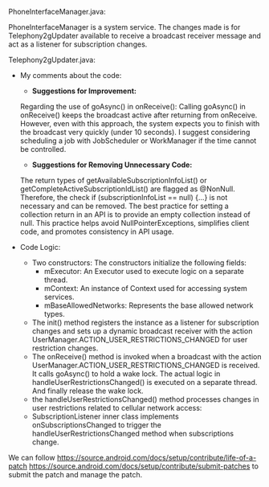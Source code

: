 PhoneInterfaceManager.java:

PhoneInterfaceManager is a system service. The changes made is for  Telephony2gUpdater available to receive a broadcast receiver message and act as a listener for subscription changes.

Telephony2gUpdater.java:
  - My comments about the code:
     - **Suggestions for Improvement:**
       
     Regarding the use of goAsync() in onReceive(): Calling goAsync() in onReceive() keeps the broadcast active after returning from onReceive. However, even with this approach, the system expects you to finish with the broadcast very quickly (under 10 seconds). I suggest considering scheduling a job with JobScheduler or WorkManager if the time cannot be controlled.

    - **Suggestions for Removing Unnecessary Code:**
      
    The return types of getAvailableSubscriptionInfoList() or getCompleteActiveSubscriptionIdList() are flagged as @NonNull. Therefore, the check if (subscriptionInfoList == null) {...} is not necessary and can be removed. The best practice for setting a collection return in an API is to provide an empty collection instead of null. This practice helps avoid NullPointerExceptions, simplifies client code, and promotes consistency in API usage.

 - Code Logic: 
   - Two constructors:  The constructors initialize the following fields:
      - mExecutor: An Executor used to execute logic on a separate thread.
      - mContext: An instance of Context used for accessing system services.
      - mBaseAllowedNetworks: Represents the base allowed network types.
   - The init() method registers the instance as a listener for subscription changes and sets up a dynamic broadcast receiver with the action UserManager.ACTION_USER_RESTRICTIONS_CHANGED for user restriction changes.
   - The onReceive() method is invoked when a broadcast with the action UserManager.ACTION_USER_RESTRICTIONS_CHANGED is received. It calls goAsync() to hold a wake lock. The actual logic in handleUserRestrictionsChanged() is executed on a separate thread. And finally release the wake lock.
   - the handleUserRestrictionsChanged() method processes changes in user restrictions related to cellular network access:
   - SubscriptionListener inner class implements onSubscriptionsChanged to trigger the handleUserRestrictionsChanged method when subscriptions change.

We can follow 
https://source.android.com/docs/setup/contribute/life-of-a-patch
https://source.android.com/docs/setup/contribute/submit-patches
to submit the patch and manage the patch.

